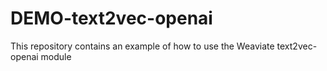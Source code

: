 # DEMO-text2vec-openai
This repository contains an example of how to use the Weaviate text2vec-openai module
